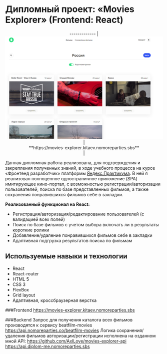 # Дипломный проект: «Movies Explorer» (Frontend: React)

<div align="center">
------------- |
<a target="_blank" href="https://movies-explorer.kitaev.nomoreparties.sbs"><img src="https://github.com/AxlLove/Axllove/blob/master/src/movies-explorer.PNG" alt="Movies Explorer"></a>
| <div align="center">**https://movies-explorer.kitaev.nomoreparties.sbs**</div> |

</div>

Данная дипломная работа реализована, для подтверждения и закрепления полученных знаний, в ходе учебного процесса на курсе «Фронтенд разработчик» платформы [Яндекс.Практикума](https://practicum.yandex.ru/ "Сервис онлайн-образования от Яндекса"). В ней я реализовал полноценное одностраничное приложение (SPA) имитирующее кино-портал, с возможностью регистрации/авторизации пользователей, поиска по базе представленных фильмов, а также сохранения понравившихся фильмов себе в закладки.

**Реализованный функционал на React:**
- Регистрация/авторизация/редактирование пользователей (с валидацией всех полей)
- Поиск по базе фильмов с учетом выбора включать ли в результаты короткие ролики
- Добавление/удаление понравившихся фильмов себе в закладки
- Адаптивная подгрузка результатов поиска по фильмам

## Используемые навыки и технологии
* React
* React-router
* HTML 5
* CSS 3
* FlexBox
* Grid layout
* Адаптивная, кроссбраузерная верстка

###Frontend
https://movies-explorer.kitaev.nomoreparties.sbs

###Backend
Запрос для получения каталога всех фильмов производятся к сервису beatfilm-movies
https://api.nomoreparties.co/beatfilm-movies
Логика сохранения/удаления фильмов авторизации/регистрации исполнена на озданном мной API:
https://github.com/AxlLove/movies-explorer-api
https://api.diplom-me.nomoreparties.sbs
